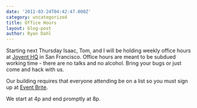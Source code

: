 ```yaml
---
date: '2011-03-24T04:42:47.000Z'
category: uncategorized
title: Office Hours
layout: blog-post
author: Ryan Dahl
---
```


Starting next Thursday Isaac, Tom, and I will be holding weekly office hours at [Joyent HQ](http://maps.google.com/maps?q=345+California+St,+San+Francisco,+CA+94104&layer=c&sll=37.793040,-122.400491&cbp=13,178.31,,0,-60.77&cbll=37.793131,-122.400484&hl=en&sspn=0.006295,0.006295&ie=UTF8&hq=&hnear=345+California+St,+San+Francisco,+California+94104&ll=37.793131,-122.400484&spn=0.001295,0.003428&z=19&panoid=h0dlz3VG-hMKlzOu0LxMIg) in San Francisco. Office hours are meant to be subdued working time - there are no talks and no alcohol. Bring your bugs or just come and hack with us.

Our building requires that everyone attending be on a list so you must sign up at [Event Brite](http://nodeworkup01.eventbrite.com/).

We start at 4p and end promptly at 8p.
